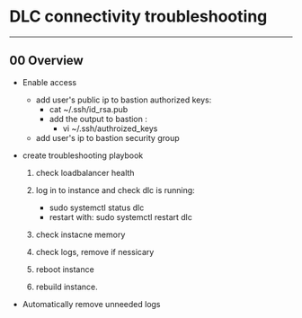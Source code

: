

# DLC connectivity troubleshooting

*************************************************************************************
## 00 Overview


- Enable access
    - add user's public ip to bastion authorized keys: 
        - cat ~/.ssh/id_rsa.pub
        - add the output to bastion : 
            - vi ~/.ssh/authroized_keys
    - add user's ip to bastion security group

- create troubleshooting playbook
    1. check loadbalancer health
    2. log in to instance and check dlc is running:
        - sudo systemctl status dlc
        - restart with: sudo systemctl restart dlc

    3. check instacne memory
    4. check logs, remove if nessicary

    5. reboot instance
    6. rebuild instance.

- Automatically remove unneeded logs